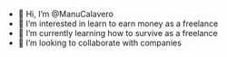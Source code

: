 - 👋 Hi, I’m @ManuCalavero
- 👀 I’m interested in learn to earn money as a freelance
- 🌱 I’m currently learning how to survive as a freelance
- 💞️ I’m looking to collaborate with companies

<!---
ManuCalavero/ManuCalavero is a ✨ special ✨ repository because its `README.md` (this file) appears on your GitHub profile.
You can click the Preview link to take a look at your changes.
--->

